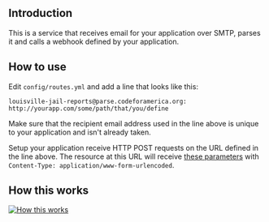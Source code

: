 ## Introduction
This is a service that receives email for your application over SMTP, parses it and calls a webhook defined by your application.

## How to use
Edit `config/routes.yml` and add a line that looks like this:

   `louisville-jail-reports@parse.codeforamerica.org: http://yourapp.com/some/path/that/you/define`

Make sure that the recipient email address used in the line above is unique to your application and isn't already taken.

Setup your application receive HTTP POST requests on the URL defined in the line above. The resource at this URL will receive [these parameters](http://sendgrid.com/docs/API_Reference/Webhooks/parse.html#-Parameters) with `Content-Type: application/www-form-urlencoded`.

## How this works
[![How this works](http://www.websequencediagrams.com/cgi-bin/cdraw?lz=RW1haWwgc2VuZGVyIC0-IHVuaXF1ZS1hcHAtcmVjaXBpZW50XG5AcGFyc2UuY29kZWZvcmFtZXJpY2Eub3JnOiAAOwZ0byB5b3VyIGFwcC1zcGVjaWZpYyBlAFcFYWRkcmVzcwoAKy8gLT4gbXguc2VuZGdyaWQubmV0AGUIb3ZlciBTTVRQCgASDyAtPiAiaHR0cDovLwCBGhhcbi92MS8AgRYFcy8AVggiOiBQYXJzZWQAgS0HAF0FSFRUUCBQT1NUCgAeNgCBAgx5b3VyYXBwLmNvbVxuL3NvbWUvcGF0aC90aGF0L3lvdS9kZWZpbmUAaR8&s=roundgreen)](http://www.websequencediagrams.com/?lz=RW1haWwgc2VuZGVyIC0-IHVuaXF1ZS1hcHAtcmVjaXBpZW50XG5AcGFyc2UuY29kZWZvcmFtZXJpY2Eub3JnOiAAOwZ0byB5b3VyIGFwcC1zcGVjaWZpYyBlAFcFYWRkcmVzcwoAKy8gLT4gbXguc2VuZGdyaWQubmV0AGUIb3ZlciBTTVRQCgASDyAtPiAiaHR0cDovLwCBGhhcbi92MS8AgRYFcy8AVggiOiBQYXJzZWQAgS0HAF0FSFRUUCBQT1NUCgAeNgCBAgx5b3VyYXBwLmNvbVxuL3NvbWUvcGF0aC90aGF0L3lvdS9kZWZpbmUAaR8&s=roundgreen)
